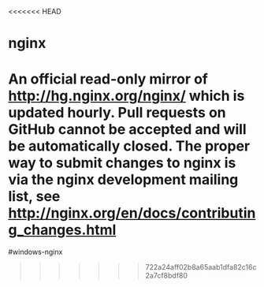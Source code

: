 <<<<<<< HEAD
# nginx
An official read-only mirror of http://hg.nginx.org/nginx/ which is updated hourly. Pull requests on GitHub cannot be accepted and will be automatically closed. The proper way to submit changes to nginx is via the nginx development mailing list, see http://nginx.org/en/docs/contributing_changes.html
=======
#windows-nginx
>>>>>>> 722a24aff02b8a65aab1dfa82c16c2a7cf8bdf80
